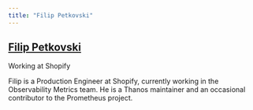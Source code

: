 ```yaml
---
title: "Filip Petkovski"
---
```


## [Filip Petkovski](https://twitter.com/fpetkovsky)

Working at Shopify

Filip is a Production Engineer at Shopify, currently working in the Observability Metrics team.
He is a Thanos maintainer and an occasional contributor to the Prometheus project.
